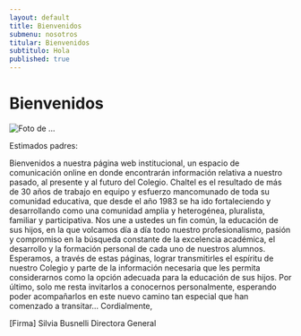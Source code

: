 ```yaml
---
layout: default
title: Bienvenidos
submenu: nosotros
titular: Bienvenidos
subtitulo: Hola
published: true
---
```


# Bienvenidos

![Foto de ...](http://placeimg.com/720/300/arch)

Estimados padres:

Bienvenidos a nuestra página web institucional, un espacio de comunicación online en donde  encontrarán información relativa a nuestro pasado, al presente y al futuro del Colegio.
Chaltel es el resultado de más de 30 años de trabajo en equipo y esfuerzo mancomunado de toda su comunidad educativa, que desde el año 1983 se ha ido fortaleciendo y desarrollando  como una comunidad amplia y heterogénea, pluralista, familiar y participativa. 
Nos une a ustedes un fin común, la educación de sus hijos, en la que volcamos día a día  todo nuestro profesionalismo, pasión y compromiso en la búsqueda constante de la excelencia académica, el desarrollo y la formación personal de  cada uno de nuestros alumnos.
Esperamos, a través de estas páginas, lograr transmitirles  el espíritu  de nuestro Colegio y  parte de la información necesaria que les permita considerarnos como la opción adecuada para la educación de sus hijos.
Por último, solo me resta invitarlos a conocernos personalmente, esperando poder acompañarlos en este nuevo camino tan especial que han comenzado a transitar… 
Cordialmente,

[Firma]
Silvia Busnelli
Directora General
